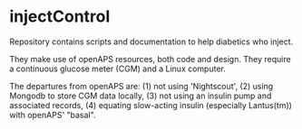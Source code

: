 # injectControl
Repository contains scripts and documentation to help diabetics who inject.  

They make use of openAPS resources, both code and design.  They require a continuous glucose meter (CGM) 
and a Linux computer.

The departures from openAPS are: 
(1) not using 'Nightscout', 
(2) using Mongodb to store CGM data locally, 
(3) not using an insulin pump and associated records,
(4) equating slow-acting insulin (especially Lantus(tm)) with openAPS' "basal".
